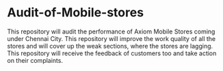 # Audit-of-Mobile-stores
This repository will audit the performance of Axiom Mobile Stores coming under Chennai City.
This repository will improve the work quality of all the stores and will cover up the weak sections, where the stores are lagging.
This repository will receive the feedback of customers too and take action on their complaints.

